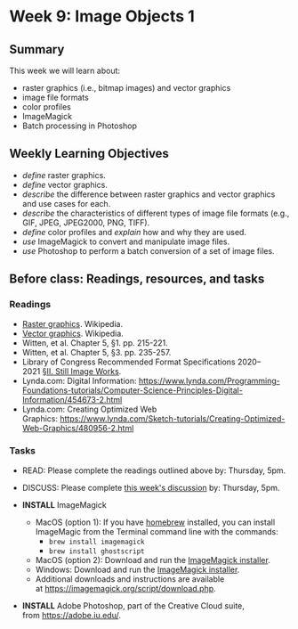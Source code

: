 # Week 9: Image Objects 1

## Summary

This week we will learn about:

- raster graphics (i.e., bitmap images) and vector graphics
- image file formats
- color profiles
- ImageMagick
- Batch processing in Photoshop

## Weekly Learning Objectives

*   _define_ raster graphics.
*   _define_ vector graphics.
*   _describe_ the difference between raster graphics and vector graphics and use cases for each.
*   _describe_ the characteristics of different types of image file formats (e.g., GIF, JPEG, JPEG2000, PNG, TIFF).
*   _define_ color profiles and _explain_ how and why they are used.
*   _use_ ImageMagick to convert and manipulate image files.
*   _use_ Photoshop to perform a batch conversion of a set of image files.

## Before class: Readings, resources, and tasks

### Readings
*   [Raster graphics](https://en.wikipedia.org/wiki/Raster_graphics). Wikipedia.
*   [Vector graphics](https://en.wikipedia.org/wiki/Vector_graphics). Wikipedia.
*   Witten, et al. Chapter 5, §1. pp. 215-221.
*   Witten, et al. Chapter 5, §3. pp. 235-257.
*   Library of Congress Recommended Format Specifications 2020–2021 [§II. Still Image Works](https://www.loc.gov/preservation/resources/rfs/index.html).
*   Lynda.com: Digital Information: <https://www.lynda.com/Programming-Foundations-tutorials/Computer-Science-Principles-Digital-Information/454673-2.html>
*   Lynda.com: Creating Optimized Web Graphics: <https://www.lynda.com/Sketch-tutorials/Creating-Optimized-Web-Graphics/480956-2.html>

### Tasks
- READ: Please complete the readings outlined above by: Thursday, 5pm.
- DISCUSS: Please complete [this week's discussion](https://github.com/jawalsh/z652-Digital-Libraries/discussions/19) by: Thursday, 5pm.

- **INSTALL** ImageMagick
    *   MacOS (option 1): If you have [homebrew](https://brew.sh/) installed, you can install ImageMagic from the Terminal command line with the commands:
        *   `brew install imagemagick`
        *   `brew install ghostscript`
    *   MacOS (option 2): Download and run the [ImageMagick installer](https://imagemagick.org/script/download.php#macosx).
    *   Windows: Download and run the [ImageMagick installer](https://imagemagick.org/script/download.php#windows).
    *   Additional downloads and instructions are available at <https://imagemagick.org/script/download.php>.
*   **INSTALL** Adobe Photoshop, part of the Creative Cloud suite, from <https://adobe.iu.edu/>.

